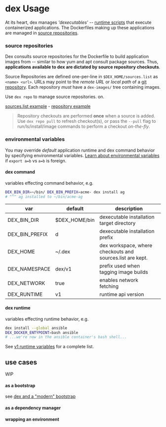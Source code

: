 # dex Usage

At its heart, dex manages _'dexecutables'_ -- [runtime scripts](docs/v1-runtime.md) that execute
containerized applications. The Dockerfiles making up these applications
are managed in [source repositories](#source-repositories).

### source repositories

Dex consults source repositories for the Dockerfile to build application images from --
similar to how yum and apt consult package sources. Thus,
__applications available to dex are dictated by source repository checkouts__.

Source Repositories are defined one-per-line in `$DEX_HOME/sources.list` as `<name> <url>`. URLs may point to the  _remote URL_ or _local path_ of a [git repository](https://git-scm.com/). Each repository _must_ have a `dex-images/` tree containing images.

Use `dex repo` to manage source repositories. on.

[sources.list example](sources.list) - [repository example](https://github.com/dockerland/dex-dockerfiles-core)

> Repository checkouts are performed __once__ when a source is added.  Use `dex repo pull` to refresh checkout(s), or pass the `--pull` flag to run/ls/install/image commands to perform a checkout _on-the-fly_.

### environmental variables

You may override _default_ application runtime and dex command behavior by specifying environmental variables. [Learn about environmental variables](https://github.com/dockerland/charleston-containers/blob/master/docs/02-concepts.md#environmental-variables) if `export a=b` vs `a=b` is foreign.

#### dex command

variables effecting command behavior, e.g.

```sh
DEX_BIN_DIR=~/bin/ DEX_BIN_PREFIX=acme- dex install ag
# ^^^ ag installed to ~/bin/acme-ag
```

var | default | description
--- | --- | ---
DEX_BIN_DIR | $DEX_HOME/bin | dexecutable installation target directory
DEX_BIN_PREFIX | d | dexecutable installation prefix
DEX_HOME | ~/.dex | dex workspace, where checkouts and sources.list are kept.
DEX_NAMESPACE | dex/v1 | prefix used when tagging image builds
DEX_NETWORK| true | enables network fetching
DEX_RUNTIME | v1 | runtime api version


#### dex runtime

variables effecting runtime behavior, e.g.

```sh
dex install --global ansible
DEX_DOCKER_ENTYPOINT=bash ansible
# ...we're now in the ansible container's bash shell...
```

See [v1 runtime variables](v1-runtime.md#runtime-variables) for a complete list.


## use cases

WIP

#### as a bootstrap

see [dex and a "modern" bootstrap](https://github.com/dockerland/charleston-containers/tree/master/talks/20170301_Dex-and-a-modern-Bootstrap)




#### as a dependency manager

#### wrapping an environment
